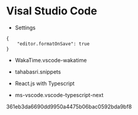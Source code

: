 # Visal Studio Code 

- Settings
```
{
    "editor.formatOnSave": true
}
```

- WakaTime.vscode-wakatime
- tahabasri.snippets

- React.js with Typescript
- ms-vscode.vscode-typescript-next

361eb3da6690dd9950a4475b06bac0592bda9bf8
